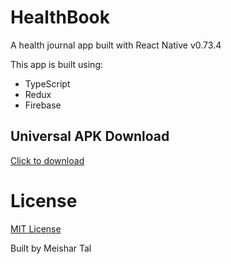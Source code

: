 # HealthBook
A health journal app built with React Native v0.73.4

This app is built using:
* TypeScript
* Redux
* Firebase

## Universal APK Download
[Click to download](https://github.com/Meta704/HealthBook/releases/download/HealthBook/HealthBook.apk)

# License
[MIT License](LICENSE)

Built by Meishar Tal
